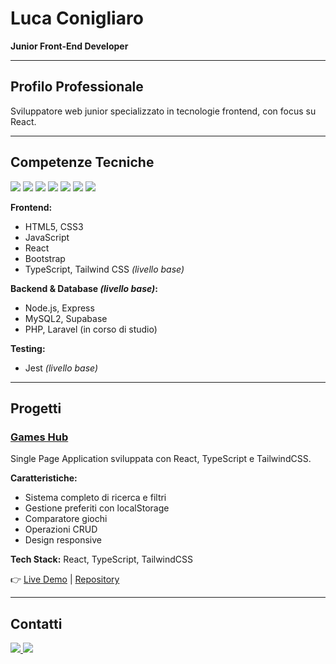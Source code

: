 # Luca Conigliaro
**Junior Front-End Developer**

---

## Profilo Professionale
Sviluppatore web junior specializzato in tecnologie frontend, con focus su React.

---

## Competenze Tecniche
<p>
  <img src="https://img.shields.io/badge/HTML5-E34F26?style=flat&logo=html5&logoColor=white" />
  <img src="https://img.shields.io/badge/CSS3-1572B6?style=flat&logo=css3&logoColor=white" />
  <img src="https://img.shields.io/badge/JavaScript-F7DF1E?style=flat&logo=javascript&logoColor=black" />
  <img src="https://img.shields.io/badge/TypeScript-3178C6?style=flat&logo=typescript&logoColor=white" />
  <img src="https://img.shields.io/badge/React-61DAFB?style=flat&logo=react&logoColor=black" />
  <img src="https://img.shields.io/badge/Tailwind-38B2AC?style=flat&logo=tailwindcss&logoColor=white" />
  <img src="https://img.shields.io/badge/Node.js-339933?style=flat&logo=nodedotjs&logoColor=white" />
</p>

**Frontend:**
- HTML5, CSS3
- JavaScript
- React
- Bootstrap
- TypeScript, Tailwind CSS *(livello base)*

**Backend & Database *(livello base)*:** 
- Node.js, Express
- MySQL2, Supabase 
- PHP, Laravel (in corso di studio)

**Testing:**
- Jest *(livello base)*

---

## Progetti

### [Games Hub](https://games-hub-rho.vercel.app/)
Single Page Application sviluppata con React, TypeScript e TailwindCSS.

**Caratteristiche:**
- Sistema completo di ricerca e filtri
- Gestione preferiti con localStorage
- Comparatore giochi
- Operazioni CRUD
- Design responsive

**Tech Stack:** React, TypeScript, TailwindCSS

👉 [Live Demo](https://games-hub-rho.vercel.app/) | [Repository](https://github.com/lucaconigliaro/games-hub)

---

## Contatti

<p>
  <a href="https://linkedin.com/in/luca-conigliaro-5636b1352/" target="_blank">
    <img src="https://img.shields.io/badge/LinkedIn-blue?logo=linkedin&logoColor=white" />
  </a>
  <a href="mailto:lucaconigliaro1@gmail.com">
    <img src="https://img.shields.io/badge/Email-D14836?logo=gmail&logoColor=white" />
  </a>
</p>
